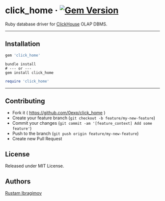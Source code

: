# click_home &middot; [![Gem Version](https://badge.fury.io/rb/click_home.svg)](https://badge.fury.io/rb/click_home)

Ruby database driver for [ClickHouse](https://clickhouse.tech/) OLAP DBMS.

---

## Installation

```ruby
gem 'click_home'
```

```shell
bundle install
# --- or ---
gem install click_home
```

```ruby
require 'click_home'
```

---

## Contributing

- Fork it ( https://github.com/0exp/click_home )
- Create your feature branch (`git checkout -b feature/my-new-feature`)
- Commit your changes (`git commit -am '[feature_context] Add some feature'`)
- Push to the branch (`git push origin feature/my-new-feature`)
- Create new Pull Request

## License

Released under MIT License.

## Authors

[Rustam Ibragimov](https://github.com/0exp)
